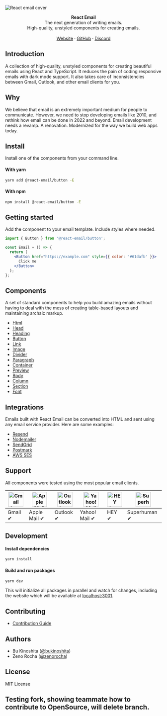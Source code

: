 ![React email cover](https://react.email/static/covers/react-email.png)

<div align="center"><strong>React Email</strong></div>
<div align="center">The next generation of writing emails.<br />High-quality, unstyled components for creating emails.</div>
<br />
<div align="center">
<a href="https://react.email">Website</a> 
<span> · </span>
<a href="https://github.com/resendlabs/react-email">GitHub</a> 
<span> · </span>
<a href="https://react.email/discord">Discord</a>
</div>

## Introduction

A collection of high-quality, unstyled components for creating beautiful emails using React and TypeScript.
It reduces the pain of coding responsive emails with dark mode support. It also takes care of inconsistencies between Gmail, Outlook, and other email clients for you.

## Why

We believe that email is an extremely important medium for people to communicate. However, we need to stop developing emails like 2010, and rethink how email can be done in 2022 and beyond. Email development needs a revamp. A renovation. Modernized for the way we build web apps today.

## Install

Install one of the components from your command line.

#### With yarn

```sh
yarn add @react-email/button -E
```

#### With npm

```sh
npm install @react-email/button -E
```

## Getting started

Add the component to your email template. Include styles where needed.

```jsx
import { Button } from '@react-email/button';

const Email = () => {
  return (
    <Button href="https://example.com" style={{ color: '#61dafb' }}>
      Click me
    </Button>
  );
};
```

## Components

A set of standard components to help you build amazing emails without having to deal with the mess of creating table-based layouts and maintaining archaic markup.

- [Html](https://github.com/resendlabs/react-email/tree/main/packages/html)
- [Head](https://github.com/resendlabs/react-email/tree/main/packages/head)
- [Heading](https://github.com/resendlabs/react-email/tree/main/packages/heading)
- [Button](https://github.com/resendlabs/react-email/tree/main/packages/button)
- [Link](https://github.com/resendlabs/react-email/tree/main/packages/link)
- [Image](https://github.com/resendlabs/react-email/tree/main/packages/img)
- [Divider](https://github.com/resendlabs/react-email/tree/main/packages/hr)
- [Paragraph](https://github.com/resendlabs/react-email/tree/main/packages/text)
- [Container](https://github.com/resendlabs/react-email/tree/main/packages/container)
- [Preview](https://github.com/resendlabs/react-email/tree/main/packages/preview)
- [Body](https://github.com/resendlabs/react-email/tree/main/packages/body)
- [Column](https://github.com/resendlabs/react-email/tree/main/packages/column)
- [Section](https://github.com/resendlabs/react-email/tree/main/packages/section)
- [Font](https://github.com/resendlabs/react-email/tree/main/packages/font)

## Integrations

Emails built with React Email can be converted into HTML and sent using any email service provider. Here are some examples:

- [Resend](https://github.com/resendlabs/react-email/tree/main/examples/resend)
- [Nodemailer](https://github.com/resendlabs/react-email/tree/main/examples/nodemailer)
- [SendGrid](https://github.com/resendlabs/react-email/tree/main/examples/sendgrid)
- [Postmark](https://github.com/resendlabs/react-email/tree/main/examples/postmark)
- [AWS SES](https://github.com/resendlabs/react-email/tree/main/examples/aws-ses)

## Support

All components were tested using the most popular email clients.

| <img src="https://react.email/static/icons/gmail.svg" width="48px" height="48px" alt="Gmail logo"> | <img src="https://react.email/static/icons/apple-mail.svg" width="48px" height="48px" alt="Apple Mail"> | <img src="https://react.email/static/icons/outlook.svg" width="48px" height="48px" alt="Outlook logo"> | <img src="https://react.email/static/icons/yahoo-mail.svg" width="48px" height="48px" alt="Yahoo! Mail logo"> | <img src="https://react.email/static/icons/hey.svg" width="48px" height="48px" alt="HEY logo"> | <img src="https://react.email/static/icons/superhuman.svg" width="48px" height="48px" alt="Superhuman logo"> |
| -------------------------------------------------------------------------------------------------- | ------------------------------------------------------------------------------------------------------- | ------------------------------------------------------------------------------------------------------ | ------------------------------------------------------------------------------------------------------------- | ---------------------------------------------------------------------------------------------- | ------------------------------------------------------------------------------------------------------------ |
| Gmail ✔                                                                                            | Apple Mail ✔                                                                                            | Outlook ✔                                                                                              | Yahoo! Mail ✔                                                                                                 | HEY ✔                                                                                          | Superhuman ✔                                                                                                 |

## Development

#### Install dependencies

```sh
yarn install
```

#### Build and run packages

```sh
yarn dev
```

This will initialize all packages in parallel and watch for changes, including the website which will be available at [localhost:3001](http://localhost:3001).

## Contributing

- [Contribution Guide](https://react.email/docs/contributing)

## Authors

- Bu Kinoshita ([@bukinoshita](https://twitter.com/bukinoshita))
- Zeno Rocha ([@zenorocha](https://twitter.com/zenorocha))

## License

MIT License

## Testing fork, showing teammate how to contribute to OpenSource, will delete branch.
